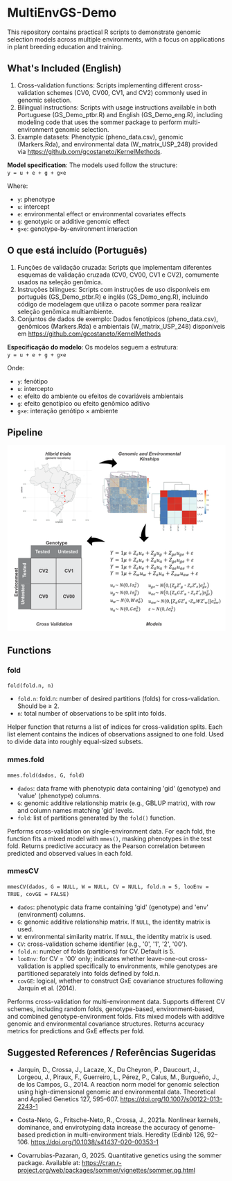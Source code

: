 # MultiEnvGS-Demo
This repository contains practical R scripts to demonstrate genomic selection models across multiple environments, with a focus on applications in plant breeding education and training.

## What's Included (English)
1) Cross-validation functions: Scripts implementing different cross-validation schemes (CV0, CV00, CV1, and CV2) commonly used in genomic selection.
2) Bilingual instructions: Scripts with usage instructions available in both Portuguese (GS_Demo_ptbr.R) and English (GS_Demo_eng.R), including modeling code that uses the sommer package to perform multi-environment genomic selection.
3) Example datasets: Phenotypic (pheno_data.csv), genomic (Markers.Rda), and environmental data (W_matrix_USP_248) provided via https://github.com/gcostaneto/KernelMethods.

**Model specification**: The models used follow the structure:  
`y = u + e + g + g×e`  

Where:  
- `y`: phenotype  
- `u`: intercept  
- `e`: environmental effect or environmental covariates effects  
- `g`: genotypic or additive genomic effect  
- `g×e`: genotype-by-environment interaction 


##  O que está incluído (Português)
1) Funções de validação cruzada: Scripts que implementam diferentes esquemas de validação cruzada (CV0, CV00, CV1 e CV2), comumente usados na seleção genômica.
2) Instruções bilíngues: Scripts com instruções de uso disponíveis em português (GS_Demo_ptbr.R) e inglês (GS_Demo_eng.R), incluindo código de modelagem que utiliza o pacote sommer para realizar seleção genômica multiambiente.
3) Conjuntos de dados de exemplo: Dados fenotípicos (pheno_data.csv), genômicos (Markers.Rda) e ambientais (W_matrix_USP_248) disponíveis em https://github.com/gcostaneto/KernelMethods

**Especificação do modelo**: Os modelos seguem a estrutura:  
`y = u + e + g + g×e`  

Onde:
- `y`: fenótipo
- `u`: intercepto
- `e`: efeito do ambiente ou efeitos de covariáveis ambientais
- `g`: efeito genotípico ou efeito genômico aditivo
- `g×e`: interação genótipo × ambiente

## Pipeline
<img src="Pipeline.png" alt="Esquema geral da análise" width="700">

## Functions
### fold
`fold(fold.n, n)`

- `fold.n`: fold.n: number of desired partitions (folds) for cross-validation. Should be ≥ 2.
- `n`: total number of observations to be split into folds.

Helper function that returns a list of indices for cross-validation splits.
Each list element contains the indices of observations assigned to one fold.
Used to divide data into roughly equal-sized subsets.


### mmes.fold  
`mmes.fold(dados, G, fold)`

- `dados`: data frame with phenotypic data containing 'gid' (genotype) and 'value' (phenotype) columns.  
- `G`: genomic additive relationship matrix (e.g., GBLUP matrix), with row and column names matching 'gid' levels.  
- `fold`: list of partitions generated by the `fold()` function.  

Performs cross-validation on single-environment data. For each fold, the function fits a mixed model with `mmes()`, masking phenotypes in the test fold. Returns predictive accuracy as the Pearson correlation between predicted and observed values in each fold.

### mmesCV  
`mmesCV(dados, G = NULL, W = NULL, CV = NULL, fold.n = 5, looEnv = TRUE, covGE = FALSE)`

- `dados`: phenotypic data frame containing 'gid' (genotype) and 'env' (environment) columns.  
- `G`: genomic additive relationship matrix. If `NULL`, the identity matrix is used.  
- `W`: environmental similarity matrix. If `NULL`, the identity matrix is used.  
- `CV`: cross-validation scheme identifier (e.g., '0', '1', '2', '00').  
- `fold.n`: number of folds (partitions) for CV. Default is 5.  
- `looEnv`: for CV = '00' only; indicates whether leave-one-out cross-validation is applied specifically to environments, while genotypes are partitioned separately into folds defined by fold.n.  
- `covGE`: logical, whether to construct GxE covariance structures following Jarquín et al. (2014).  

Performs cross-validation for multi-environment data.
Supports different CV schemes, including random folds, genotype-based, environment-based, and combined genotype-environment folds.
Fits mixed models with additive genomic and environmental covariance structures.
Returns accuracy metrics for predictions and GxE effects per fold.

##  Suggested References / Referências Sugeridas
- Jarquín, D., Crossa, J., Lacaze, X., Du Cheyron, P., Daucourt, J., Lorgeou, J., Piraux, F., Guerreiro, L., Pérez, P., Calus, M., Burgueño, J., de los Campos, G., 2014. A reaction norm model for genomic selection using high-dimensional genomic and environmental data. Theoretical and Applied Genetics 127, 595–607. https://doi.org/10.1007/s00122-013-2243-1

- Costa-Neto, G., Fritsche-Neto, R., Crossa, J., 2021a. Nonlinear kernels, dominance, and envirotyping data increase the accuracy of genome-based prediction in multi-environment trials. Heredity (Edinb) 126, 92–106. https://doi.org/10.1038/s41437-020-00353-1

- Covarrubias-Pazaran, G, 2025. Quantitative genetics using the sommer package. Available at: https://cran.r-project.org/web/packages/sommer/vignettes/sommer.qg.html
